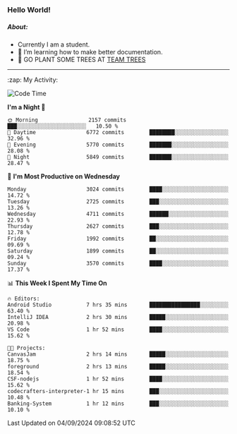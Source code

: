 ### Hello World!

##### About:
- Currently I am a student.
- 🌱 I’m learning how to make better documentation.
- 🌱 GO PLANT SOME TREES AT [TEAM TREES](https://teamtrees.org/)

---
  <summary>:zap: My Activity:</summary>
  
<!--START_SECTION:waka-->
![Code Time](http://img.shields.io/badge/Code%20Time-1%2C435%20hrs%2050%20mins-blue)

**I'm a Night 🦉** 

```text
🌞 Morning                2157 commits        ███░░░░░░░░░░░░░░░░░░░░░░   10.50 % 
🌆 Daytime                6772 commits        ████████░░░░░░░░░░░░░░░░░   32.96 % 
🌃 Evening                5770 commits        ███████░░░░░░░░░░░░░░░░░░   28.08 % 
🌙 Night                  5849 commits        ███████░░░░░░░░░░░░░░░░░░   28.47 % 
```
📅 **I'm Most Productive on Wednesday** 

```text
Monday                   3024 commits        ████░░░░░░░░░░░░░░░░░░░░░   14.72 % 
Tuesday                  2725 commits        ███░░░░░░░░░░░░░░░░░░░░░░   13.26 % 
Wednesday                4711 commits        ██████░░░░░░░░░░░░░░░░░░░   22.93 % 
Thursday                 2627 commits        ███░░░░░░░░░░░░░░░░░░░░░░   12.78 % 
Friday                   1992 commits        ██░░░░░░░░░░░░░░░░░░░░░░░   09.69 % 
Saturday                 1899 commits        ██░░░░░░░░░░░░░░░░░░░░░░░   09.24 % 
Sunday                   3570 commits        ████░░░░░░░░░░░░░░░░░░░░░   17.37 % 
```


📊 **This Week I Spent My Time On** 

```text
🔥 Editors: 
Android Studio           7 hrs 35 mins       ████████████████░░░░░░░░░   63.40 % 
IntelliJ IDEA            2 hrs 30 mins       █████░░░░░░░░░░░░░░░░░░░░   20.98 % 
VS Code                  1 hr 52 mins        ████░░░░░░░░░░░░░░░░░░░░░   15.62 % 

🐱‍💻 Projects: 
CanvasJam                2 hrs 14 mins       █████░░░░░░░░░░░░░░░░░░░░   18.75 % 
foreground               2 hrs 13 mins       █████░░░░░░░░░░░░░░░░░░░░   18.54 % 
CSF-nodejs               1 hr 52 mins        ████░░░░░░░░░░░░░░░░░░░░░   15.62 % 
codecrafters-interpreter-1 hr 15 mins        ███░░░░░░░░░░░░░░░░░░░░░░   10.48 % 
Banking-System           1 hr 12 mins        ███░░░░░░░░░░░░░░░░░░░░░░   10.10 % 
```


 Last Updated on 04/09/2024 09:08:52 UTC
<!--END_SECTION:waka-->
